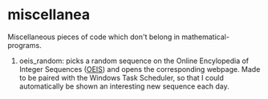 # miscellanea
Miscellaneous pieces of code which don't belong in mathematical-programs.

1. oeis_random: picks a random sequence on the Online Encylopedia of Integer Sequences ([OEIS](https://oeis.org/)) and opens the corresponding webpage. Made to be paired with the Windows Task Scheduler, so that I could automatically be shown an interesting new sequence each day. 